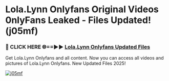 # Lola.Lynn Onlyfans Original Videos 0nlyFans Leaked - Files Updated! (j05mf)

<h3>🔴 CLICK HERE 🌐==►► <a href="https://tinyurl.com/ehrbuxhb" rel="nofollow">Lola.Lynn Onlyfans Updated Files</a></h3>

Get Lola.Lynn Onlyfans and all content. Now you can access all videos and pictures of Lola.Lynn Onlyfans. New Updated Files 2025!

[![j05mf](https://i.imgur.com/lVYEuWS.gif)](https://tinyurl.com/ehrbuxhb)
